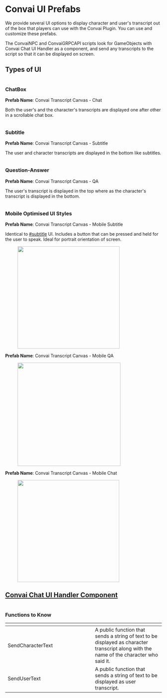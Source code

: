# Convai UI Prefabs

We provide several UI options to display character and user's transcript out of the box that players can use with the Convai Plugin. You can use and customize these prefabs.&#x20;

The ConvaiNPC and ConvaiGRPCAPI scripts look for GameObjects with Convai Chat UI Handler as a component, and send any transcripts to the script so that it can be displayed on screen.

## Types of UI

<figure><img src="../../.gitbook/assets/image.png" alt=""><figcaption></figcaption></figure>

### ChatBox

**Prefab Name**: Convai Transcript Canvas - Chat

Both the user's and the character's transcripts are displayed one after other in a scrollable chat box.

<figure><img src="../../.gitbook/assets/image (4).png" alt=""><figcaption></figcaption></figure>

### Subtitle

**Prefab Name**: Convai Transcript Canvas - Subtitle

The user and character transcripts are displayed in the bottom like subtitles.

<figure><img src="../../.gitbook/assets/image (6).png" alt=""><figcaption></figcaption></figure>

### Question-Answer

**Prefab Name**: Convai Transcript Canvas - QA

The user's transcript is displayed in the top where as the character's transcript is displayed in the bottom.

<figure><img src="../../.gitbook/assets/image (9).png" alt=""><figcaption></figcaption></figure>

### Mobile Optimised UI Styles

**Prefab Name**: Convai Transcript Canvas - Mobile Subtitle

Identical to [#subtitle](convai-ui-prefabs.md#subtitle "mention") UI. Includes a button that can be pressed and held for the user to speak. Ideal for portrait orientation of screen.

<figure><img src="../../.gitbook/assets/image (3).png" alt="" width="328"><figcaption></figcaption></figure>

**Prefab Name**: Convai Transcript Canvas - Mobile QA

<figure><img src="../../.gitbook/assets/image (2).png" alt="" width="331"><figcaption></figcaption></figure>

**Prefab Name**: Convai Transcript Canvas - Mobile Chat

<figure><img src="../../.gitbook/assets/image (1).png" alt="" width="327"><figcaption></figcaption></figure>

## [Convai Chat UI Handler Component](utilities/dynamic-ui-system.md)

<figure><img src="../../.gitbook/assets/image 2.png" alt=""><figcaption></figcaption></figure>

### Functions to Know

<table><thead><tr><th width="265"></th><th></th></tr></thead><tbody><tr><td>SendCharacterText</td><td>A public function that sends a string of text to be displayed  as character transcript along with the name of the character who said it. </td></tr><tr><td>SendUserText</td><td>A public function that sends a string of text to be displayed  as user transcript.</td></tr></tbody></table>

